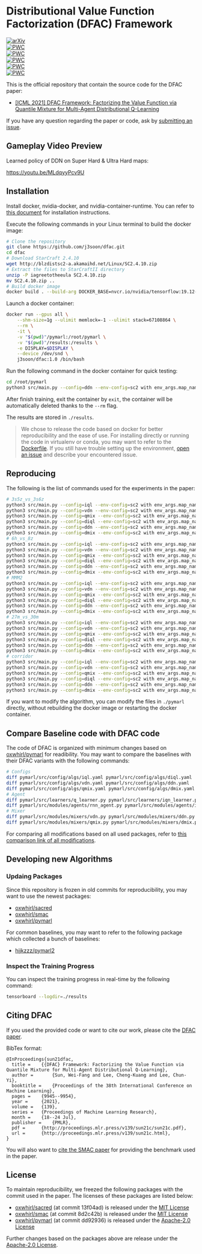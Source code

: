 # Distributional Value Function Factorization (DFAC) Framework

[![arXiv](https://img.shields.io/badge/arXiv-2102.07936-b31b1b.svg)](https://arxiv.org/abs/2102.07936)<br>
[![PWC](https://img.shields.io/endpoint.svg?url=https://paperswithcode.com/badge/dfac-framework-factorizing-the-value-function/smac-on-smac-6h-vs-8z-1)](https://paperswithcode.com/sota/smac-on-smac-6h-vs-8z-1?p=dfac-framework-factorizing-the-value-function)<br>
[![PWC](https://img.shields.io/endpoint.svg?url=https://paperswithcode.com/badge/dfac-framework-factorizing-the-value-function/smac-on-smac-3s5z-vs-3s6z-1)](https://paperswithcode.com/sota/smac-on-smac-3s5z-vs-3s6z-1?p=dfac-framework-factorizing-the-value-function)<br>
[![PWC](https://img.shields.io/endpoint.svg?url=https://paperswithcode.com/badge/dfac-framework-factorizing-the-value-function/smac-on-smac-mmm2-1)](https://paperswithcode.com/sota/smac-on-smac-mmm2-1?p=dfac-framework-factorizing-the-value-function)<br>
[![PWC](https://img.shields.io/endpoint.svg?url=https://paperswithcode.com/badge/dfac-framework-factorizing-the-value-function/smac-on-smac-27m-vs-30m)](https://paperswithcode.com/sota/smac-on-smac-27m-vs-30m?p=dfac-framework-factorizing-the-value-function)<br>
[![PWC](https://img.shields.io/endpoint.svg?url=https://paperswithcode.com/badge/dfac-framework-factorizing-the-value-function/smac-on-smac-corridor)](https://paperswithcode.com/sota/smac-on-smac-corridor?p=dfac-framework-factorizing-the-value-function)

This is the official repository that contain the source code for the DFAC paper:

- [[ICML 2021] DFAC Framework: Factorizing the Value Function via Quantile Mixture for Multi-Agent Distributional Q-Learning](http://proceedings.mlr.press/v139/sun21c.html)

If you have any question regarding the paper or code, ask by [submitting an issue](https://github.com/j3soon/dfac/issues).

## Gameplay Video Preview

Learned policy of DDN on Super Hard & Ultra Hard maps:

https://youtu.be/MLdqyyPcv9U

## Installation

Install docker, nvidia-docker, and nvidia-container-runtime. You can refer to [this document](https://abstractionrevealed.com/getting-started-with-python/#docker-containers) for installation instructions.

Execute the following commands in your Linux terminal to build the docker image:

```sh
# Clone the repository
git clone https://github.com/j3soon/dfac.git
cd dfac
# Download StarCraft 2.4.10
wget http://blzdistsc2-a.akamaihd.net/Linux/SC2.4.10.zip
# Extract the files to StarCraftII directory
unzip -P iagreetotheeula SC2.4.10.zip
mv SC2.4.10.zip ..
# Build docker image
docker build . --build-arg DOCKER_BASE=nvcr.io/nvidia/tensorflow:19.12-tf1-py3 -t j3soon/dfac:1.0
```

Launch a docker container:

```sh
docker run --gpus all \
    --shm-size=1g --ulimit memlock=-1 --ulimit stack=67108864 \
    --rm \
    -it \
    -v "$(pwd)"/pymarl:/root/pymarl \
    -v "$(pwd)"/results:/results \
    -e DISPLAY=$DISPLAY \
    --device /dev/snd \
    j3soon/dfac:1.0 /bin/bash
```

Run the following command in the docker container for quick testing:

```sh
cd /root/pymarl
python3 src/main.py --config=ddn --env-config=sc2 with env_args.map_name=3m t_max=50000
```

After finish training, exit the container by `exit`, the container will be automatically deleted thanks to the `--rm` flag.

The results are stored in `./results`.

> We chose to release the code based on docker for better reproducibility and the ease of use. For installing directly or running the code in virtualenv or conda, you may want to refer to the [Dockerfile](Dockerfile). If you still have trouble setting up the environment, [open an issue](https://github.com/j3soon/dfac/issues) and describe your encountered issue.

## Reproducing

The following is the list of commands used for the experiments in the paper:

```sh
# 3s5z_vs_3s6z
python3 src/main.py --config=iql --env-config=sc2 with env_args.map_name=3s5z_vs_3s6z rnn_hidden_dim=512
python3 src/main.py --config=vdn --env-config=sc2 with env_args.map_name=3s5z_vs_3s6z rnn_hidden_dim=128
python3 src/main.py --config=qmix --env-config=sc2 with env_args.map_name=3s5z_vs_3s6z rnn_hidden_dim=128
python3 src/main.py --config=diql --env-config=sc2 with env_args.map_name=3s5z_vs_3s6z rnn_hidden_dim=256
python3 src/main.py --config=ddn --env-config=sc2 with env_args.map_name=3s5z_vs_3s6z rnn_hidden_dim=512
python3 src/main.py --config=dmix --env-config=sc2 with env_args.map_name=3s5z_vs_3s6z rnn_hidden_dim=256
# 6h_vs_8z
python3 src/main.py --config=iql --env-config=sc2 with env_args.map_name=6h_vs_8z rnn_hidden_dim=128
python3 src/main.py --config=vdn --env-config=sc2 with env_args.map_name=6h_vs_8z rnn_hidden_dim=128
python3 src/main.py --config=qmix --env-config=sc2 with env_args.map_name=6h_vs_8z rnn_hidden_dim=256
python3 src/main.py --config=diql --env-config=sc2 with env_args.map_name=6h_vs_8z rnn_hidden_dim=512
python3 src/main.py --config=ddn --env-config=sc2 with env_args.map_name=6h_vs_8z rnn_hidden_dim=512
python3 src/main.py --config=dmix --env-config=sc2 with env_args.map_name=6h_vs_8z rnn_hidden_dim=256
# MMM2
python3 src/main.py --config=iql --env-config=sc2 with env_args.map_name=MMM2 rnn_hidden_dim=256
python3 src/main.py --config=vdn --env-config=sc2 with env_args.map_name=MMM2 rnn_hidden_dim=64
python3 src/main.py --config=qmix --env-config=sc2 with env_args.map_name=MMM2 rnn_hidden_dim=64
python3 src/main.py --config=diql --env-config=sc2 with env_args.map_name=MMM2 rnn_hidden_dim=512
python3 src/main.py --config=ddn --env-config=sc2 with env_args.map_name=MMM2 rnn_hidden_dim=512
python3 src/main.py --config=dmix --env-config=sc2 with env_args.map_name=MMM2 rnn_hidden_dim=256
# 27m_vs_30m
python3 src/main.py --config=iql --env-config=sc2 with env_args.map_name=27m_vs_30m rnn_hidden_dim=256
python3 src/main.py --config=vdn --env-config=sc2 with env_args.map_name=27m_vs_30m rnn_hidden_dim=64
python3 src/main.py --config=qmix --env-config=sc2 with env_args.map_name=27m_vs_30m rnn_hidden_dim=64
python3 src/main.py --config=diql --env-config=sc2 with env_args.map_name=27m_vs_30m rnn_hidden_dim=512
python3 src/main.py --config=ddn --env-config=sc2 with env_args.map_name=27m_vs_30m rnn_hidden_dim=128
python3 src/main.py --config=dmix --env-config=sc2 with env_args.map_name=27m_vs_30m rnn_hidden_dim=128
# corridor
python3 src/main.py --config=iql --env-config=sc2 with env_args.map_name=corridor rnn_hidden_dim=256
python3 src/main.py --config=vdn --env-config=sc2 with env_args.map_name=corridor rnn_hidden_dim=128
python3 src/main.py --config=qmix --env-config=sc2 with env_args.map_name=corridor rnn_hidden_dim=256
python3 src/main.py --config=diql --env-config=sc2 with env_args.map_name=corridor rnn_hidden_dim=512
python3 src/main.py --config=ddn --env-config=sc2 with env_args.map_name=corridor rnn_hidden_dim=128
python3 src/main.py --config=dmix --env-config=sc2 with env_args.map_name=corridor rnn_hidden_dim=64
```

If you want to modify the algorithm, you can modify the files in `./pymarl` directly, without rebuilding the docker image or restarting the docker container.

## Compare Baseline code with DFAC code

The code of DFAC is organized with minimum changes based on [oxwhirl/pymarl](https://github.com/oxwhirl/pymarl) for readibility. You may want to compare the baselines with their DFAC variants with the following commands:

```sh
# Configs
diff pymarl/src/config/algs/iql.yaml pymarl/src/config/algs/diql.yaml
diff pymarl/src/config/algs/vdn.yaml pymarl/src/config/algs/ddn.yaml
diff pymarl/src/config/algs/qmix.yaml pymarl/src/config/algs/dmix.yaml
# Agent
diff pymarl/src/learners/q_learner.py pymarl/src/learners/iqn_learner.py
diff pymarl/src/modules/agents/rnn_agent.py pymarl/src/modules/agents/iqn_rnn_agent.py
# Mixer
diff pymarl/src/modules/mixers/vdn.py pymarl/src/modules/mixers/ddn.py
diff pymarl/src/modules/mixers/qmix.py pymarl/src/modules/mixers/dmix.py
```

For comparing all modifications based on all used packages, refer to [this comparison link of all modifications](https://github.com/j3soon/dfac/compare/61d2a06..HEAD).

## Developing new Algorithms

### Updaing Packages

Since this repository is frozen in old commits for reproducibility, you may want to use the newest packages:

- [oxwhirl/sacred](https://github.com/oxwhirl/sacred)
- [oxwhirl/smac](https://github.com/oxwhirl/smac)
- [oxwhirl/pymarl](https://github.com/oxwhirl/pymarl)

For common baselines, you may want to refer to the following package which collected a bunch of baselines:

- [hijkzzz/pymarl2](https://github.com/hijkzzz/pymarl2)

### Inspect the Training Progress

You can inspect the training progress in real-time by the following command:

```sh
tensorboard --logdir=./results
```

## Citing DFAC

If you used the provided code or want to cite our work, please cite the [DFAC paper](http://proceedings.mlr.press/v139/sun21c.html).

BibTex format:

```
@InProceedings{sun21dfac,
  title = 	 {{DFAC} Framework: Factorizing the Value Function via Quantile Mixture for Multi-Agent Distributional Q-Learning},
  author =       {Sun, Wei-Fang and Lee, Cheng-Kuang and Lee, Chun-Yi},
  booktitle = 	 {Proceedings of the 38th International Conference on Machine Learning},
  pages = 	 {9945--9954},
  year = 	 {2021},
  volume = 	 {139},
  series = 	 {Proceedings of Machine Learning Research},
  month = 	 {18--24 Jul},
  publisher =    {PMLR},
  pdf = 	 {http://proceedings.mlr.press/v139/sun21c/sun21c.pdf},
  url = 	 {http://proceedings.mlr.press/v139/sun21c.html},
}
```

You will also want to [cite the SMAC paper](https://github.com/oxwhirl/smac#citing--smac) for providing the benchmark used in the paper.

## License

To maintain reproducibility, we freezed the following packages with the commit used in the paper. The licenses of these packages are listed below:

- [oxwhirl/sacred](https://github.com/oxwhirl/sacred) (at commit 13f04ad) is released under the [MIT License](https://github.com/oxwhirl/sacred/blob/master/LICENSE.txt)
- [oxwhirl/smac](https://github.com/oxwhirl/smac) (at commit 8d2c42b) is released under the [MIT License](https://github.com/oxwhirl/smac/blob/master/LICENSE)
- [oxwhirl/pymarl](https://github.com/oxwhirl/pymarl) (at commit dd92936) is released under the [Apache-2.0 License](https://github.com/oxwhirl/pymarl/blob/master/LICENSE)

Further changes based on the packages above are release under the [Apache-2.0 License](LICENSE).
